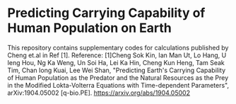 # Predicting Carrying Capability of Human Population on Earth
This repository contains supplementary codes for calculations published by Cheng et.al in Ref [1].
Reference:
[1]Cheng Sok Kin, Ian Man Ut, Lo Hang, U Ieng Hou, Ng Ka Weng, Un Soi Ha, Lei Ka Hin, Cheng Kun Heng, Tam Seak Tim, Chan Iong Kuai, Lee Wei Shan, "Predicting Earth's Carrying Capability of Human Population as the Predator and the Natural Resources as the Prey in the Modified Lokta-Volterra Equations with Time-dependent Parameters", arXiv:1904.05002 [q-bio.PE]. 
https://arxiv.org/abs/1904.05002
